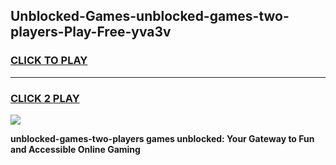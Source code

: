 
## Unblocked-Games-unblocked-games-two-players-Play-Free-yva3v
<h3>
<a href="https://premium76.site?title=unblocked-games-two-players&ref=21A">CLICK TO PLAY</a></h3>
<hr>

<h3>
<a href="https://premium76.site?title=unblocked-games-two-players&ref=21A">CLICK 2 PLAY</a>
  
</h3>

<a href="https://premium76.site?title=unblocked-games-two-players&ref=21A"><img src="https://clearcache.store/games.png"></a>


**unblocked-games-two-players games unblocked: Your Gateway to Fun and Accessible Online Gaming**
